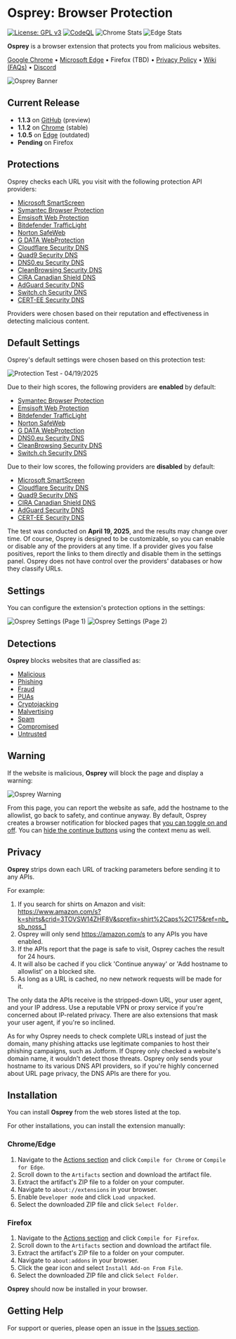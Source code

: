 # Osprey: Browser Protection

[![License: GPL v3](https://img.shields.io/badge/License-GPLv3-blue.svg)](LICENSE)
[![CodeQL](https://github.com/Foulest/Osprey/actions/workflows/github-code-scanning/codeql/badge.svg)](https://github.com/Foulest/Osprey/actions/workflows/github-code-scanning/codeql)
![Chrome Stats](https://img.shields.io/chrome-web-store/users/jmnpibhfpmpfjhhkmpadlbgjnbhpjgnd?label=Chrome%20Users&color=00CC00)
![Edge Stats](https://img.shields.io/badge/dynamic/json?label=Edge%20Users&color=00CC00&query=%24.activeInstallCount&url=https%3A%2F%2Fmicrosoftedge.microsoft.com%2Faddons%2Fgetproductdetailsbycrxid%2Fnopglhplnghfhpniofkcopmhbjdonlgn)

**Osprey** is a browser extension that protects you from malicious websites.

[Google Chrome](https://chromewebstore.google.com/detail/osprey-browser-protection/jmnpibhfpmpfjhhkmpadlbgjnbhpjgnd)
• [Microsoft Edge](https://microsoftedge.microsoft.com/addons/detail/osprey-browser-protectio/nopglhplnghfhpniofkcopmhbjdonlgn)
• Firefox (TBD)
• [Privacy Policy](https://github.com/Foulest/Osprey/blob/main/.github/PRIVACY.md)
• [Wiki (FAQs)](https://github.com/Foulest/Osprey/wiki)
• [Discord](https://discord.gg/ujYcBCgkSr)

![Osprey Banner](https://i.imgur.com/K8m11GN.png)

## Current Release

- **1.1.3** on [GitHub](https://github.com/Foulest/Osprey/actions) (preview)
- **1.1.2**
  on [Chrome](https://chromewebstore.google.com/detail/osprey-browser-protection/jmnpibhfpmpfjhhkmpadlbgjnbhpjgnd)
  (stable)
- **1.0.5**
  on [Edge](https://microsoftedge.microsoft.com/addons/detail/osprey-browser-protectio/nopglhplnghfhpniofkcopmhbjdonlgn)
  (outdated)
- **Pending** on Firefox

## Protections

Osprey checks each URL you visit with the following protection API providers:

- [Microsoft SmartScreen](https://learn.microsoft.com/en-us/windows/security/operating-system-security/virus-and-threat-protection/microsoft-defender-smartscreen)
- [Symantec Browser Protection](https://chromewebstore.google.com/detail/symantec-browser-protecti/hielpjjagjimpgppnopiibaefhfpbpfn)
- [Emsisoft Web Protection](https://emsisoft.com/en/help/1636/web-protection)
- [Bitdefender TrafficLight](https://bitdefender.com/en-us/consumer/trafficlight)
- [Norton SafeWeb](https://safeweb.norton.com)
- [G DATA WebProtection](https://gdata.de/help/en/consumer/FAQ/webProtectionWinFAQ)
- [Cloudflare Security DNS](https://blog.cloudflare.com/introducing-1-1-1-1-for-families/#two-flavors-1-1-1-2-no-malware-1-1-1-3-no-malware-or-adult-content)
- [Quad9 Security DNS](https://quad9.net)
- [DNS0.eu Security DNS](https://dns0.eu/zero)
- [CleanBrowsing Security DNS](https://cleanbrowsing.org/filters/#step3)
- [CIRA Canadian Shield DNS](https://cira.ca/en/canadian-shield)
- [AdGuard Security DNS](https://adguard-dns.io/en/public-dns.html)
- [Switch.ch Security DNS](https://switch.ch/en/dns-firewall)
- [CERT-EE Security DNS](https://ria.ee/en/news/application-developed-cert-ee-protects-against-phishing-and-malware)

Providers were chosen based on their reputation and effectiveness in detecting malicious content.

## Default Settings

Osprey's default settings were chosen based on this protection test:

![Protection Test - 04/19/2025](https://i.imgur.com/BAwZarm.png)

Due to their high scores, the following providers are **enabled** by default:

- [Symantec Browser Protection](https://chromewebstore.google.com/detail/symantec-browser-protecti/hielpjjagjimpgppnopiibaefhfpbpfn)
- [Emsisoft Web Protection](https://emsisoft.com/en/help/1636/web-protection)
- [Bitdefender TrafficLight](https://bitdefender.com/en-us/consumer/trafficlight)
- [Norton SafeWeb](https://safeweb.norton.com)
- [G DATA WebProtection](https://gdata.de/help/en/consumer/FAQ/webProtectionWinFAQ)
- [DNS0.eu Security DNS](https://dns0.eu/zero)
- [CleanBrowsing Security DNS](https://cleanbrowsing.org/filters/#step3)
- [Switch.ch Security DNS](https://switch.ch/en/dns-firewall)

Due to their low scores, the following providers are **disabled** by default:

- [Microsoft SmartScreen](https://learn.microsoft.com/en-us/windows/security/operating-system-security/virus-and-threat-protection/microsoft-defender-smartscreen)
- [Cloudflare Security DNS](https://blog.cloudflare.com/introducing-1-1-1-1-for-families/#two-flavors-1-1-1-2-no-malware-1-1-1-3-no-malware-or-adult-content)
- [Quad9 Security DNS](https://quad9.net)
- [CIRA Canadian Shield DNS](https://cira.ca/en/canadian-shield)
- [AdGuard Security DNS](https://adguard-dns.io/en/public-dns.html)
- [CERT-EE Security DNS](https://ria.ee/en/news/application-developed-cert-ee-protects-against-phishing-and-malware)

The test was conducted on **April 19, 2025**, and the results may change over time. Of course, Osprey is designed to be
customizable, so you can enable or disable any of the providers at any time. If a provider gives you false positives,
report the links to them directly and disable them in the settings panel. Osprey does not have control over the
providers' databases or how they classify URLs.

## Settings

You can configure the extension's protection options in the settings:

![Osprey Settings (Page 1)](https://i.imgur.com/iADvMVt.png)
![Osprey Settings (Page 2)](https://i.imgur.com/t4oMHx9.png)

## Detections

**Osprey** blocks websites that are classified as:

- [Malicious](https://us.norton.com/blog/malware/what-are-malicious-websites)
- [Phishing](https://f-secure.com/us-en/articles/what-is-phishing)
- [Fraud](https://usa.kaspersky.com/resource-center/preemptive-safety/scam-websites)
- [PUAs](https://us.norton.com/blog/malware/what-are-puas-potentially-unwanted-applications)
- [Cryptojacking](https://kaspersky.com/resource-center/definitions/what-is-cryptojacking)
- [Malvertising](https://malwarebytes.com/malvertising)
- [Spam](https://developers.google.com/search/docs/essentials/spam-policies)
- [Compromised](https://malwarebytes.com/glossary/compromised)
- [Untrusted](https://mcafee.com/blogs/internet-security/how-to-tell-whether-a-website-is-safe-or-unsafe)

## Warning

If the website is malicious, **Osprey** will block the page and display a warning:

![Osprey Warning](https://i.imgur.com/1gzZntl.png)

From this page, you can report the website as safe, add the hostname to the allowlist, go back to safety, and continue
anyway. By default, Osprey creates a browser notification for blocked pages that
[you can toggle on and off](https://github.com/Foulest/Osprey/wiki/Toggling-Notifications). You can [hide the
continue buttons](https://github.com/Foulest/Osprey/wiki/Hiding-Continue-Buttons) using the context menu as well.

## Privacy

**Osprey** strips down each URL of tracking parameters before sending it to any APIs.

For example:

1. If you search for shirts on Amazon and
   visit: https://www.amazon.com/s?k=shirts&crid=3TOVSW14ZHF8V&sprefix=shirt%2Caps%2C175&ref=nb_sb_noss_1
2. Osprey will only send https://amazon.com/s to any APIs you have enabled.
3. If the APIs report that the page is safe to visit, Osprey caches the result for 24 hours.
4. It will also be cached if you click 'Continue anyway' or 'Add hostname to allowlist' on a blocked site.
5. As long as a URL is cached, no new network requests will be made for it.

The only data the APIs receive is the stripped-down URL, your user agent, and your IP address. Use a reputable VPN or
proxy service if you're concerned about IP-related privacy. There are also extensions that mask your user agent, if
you're so inclined.

As for why Osprey needs to check complete URLs instead of just the domain, many phishing attacks use legitimate
companies to host their phishing campaigns, such as Jotform. If Osprey only checked a website's domain name, it wouldn't
detect those threats. Osprey only sends your hostname to its various DNS API providers, so if you're highly concerned
about URL page privacy, the DNS APIs are there for you.

## Installation

You can install **Osprey** from the web stores listed at the top.

For other installations, you can install the extension manually:

### Chrome/Edge

1. Navigate to the [Actions section](https://github.com/Foulest/Osprey/actions/workflows) and click `Compile for Chrome`
   or `Compile for Edge`.
2. Scroll down to the `Artifacts` section and download the artifact file.
3. Extract the artifact's ZIP file to a folder on your computer.
4. Navigate to `about://extensions` in your browser.
5. Enable `Developer mode` and click `Load unpacked`.
6. Select the downloaded ZIP file and click `Select Folder`.

### Firefox

1. Navigate to the [Actions section](https://github.com/Foulest/Osprey/actions/workflows) and click
   `Compile for Firefox`.
2. Scroll down to the `Artifacts` section and download the artifact file.
3. Extract the artifact's ZIP file to a folder on your computer.
4. Navigate to `about:addons` in your browser.
5. Click the gear icon and select `Install Add-on From File`.
6. Select the downloaded ZIP file and click `Select Folder`.

**Osprey** should now be installed in your browser.

## Getting Help

For support or queries, please open an issue in the [Issues section](https://github.com/Foulest/Osprey/issues).
